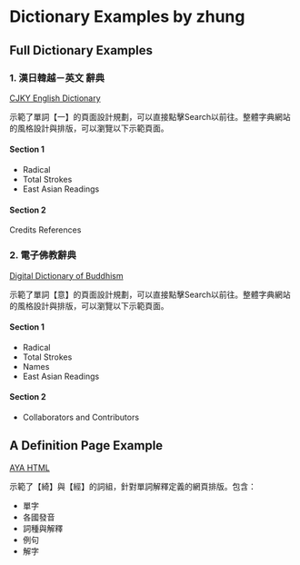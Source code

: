 # Dictionary Examples by zhung

## Full Dictionary Examples

### 1. 漢日韓越－英文 辭典

[CJKY English Dictionary](https://ukyouz.github.io/dictionary/dealt/)

示範了單詞【一】的頁面設計規劃，可以直接點擊Search以前往。整體字典網站的風格設計與排版，可以瀏覽以下示範頁面。

#### Section 1

- Radical
- Total Strokes
- East Asian Readings

#### Section 2

Credits
References


### 2. 電子佛教辭典

[Digital Dictionary of Buddhism](https://ukyouz.github.io/dictionary//ddb/index.html)

示範了單詞【意】的頁面設計規劃，可以直接點擊Search以前往。整體字典網站的風格設計與排版，可以瀏覽以下示範頁面。

#### Section 1

- Radical
- Total Strokes
- Names
- East Asian Readings

#### Section 2

- Collaborators and Contributors


## A Definition Page Example

[AYA HTML](https://ukyouz.github.io/dictionary/aya.html)


示範了【綺】與【經】的詞組，針對單詞解釋定義的網頁排版。包含：

- 單字
- 各國發音
- 詞種與解釋
- 例句
- 解字
